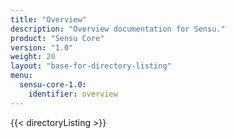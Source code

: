 ```yaml
---
title: "Overview"
description: "Overview documentation for Sensu."
product: "Sensu Core"
version: "1.0"
weight: 20
layout: "base-for-directory-listing"
menu:
  sensu-core-1.0:
    identifier: overview
---
```


{{< directoryListing >}}
